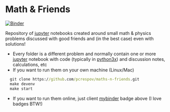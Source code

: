 # Math & Friends

[![Binder](https://mybinder.org/badge_logo.svg)](https://mybinder.org/v2/gh/pcrespov/maths-notebooks.git/master)

Repository of [jupyter] notebooks created around small math & physics problems discussed with good friends and (in the best case) even with  solutions!

- Every folder is a different problem and normally contain one or more [jupyter] notebook with code (typically in [python3x]) and discussion notes, calculations, etc
- If you want to run them on your own machine (Linux/Mac)

```cmd
  git clone https://github.com/pcrespov/maths-n-friends.git
  make devenv 
  make start
```
- If you want to run them online, just client [mybinder] badge above (I love badges BTW!)


[jupyter]:https://jupyter.org
[mybinder]:https://mybinder.org/
[python3x]:https://docs.python.org/3/